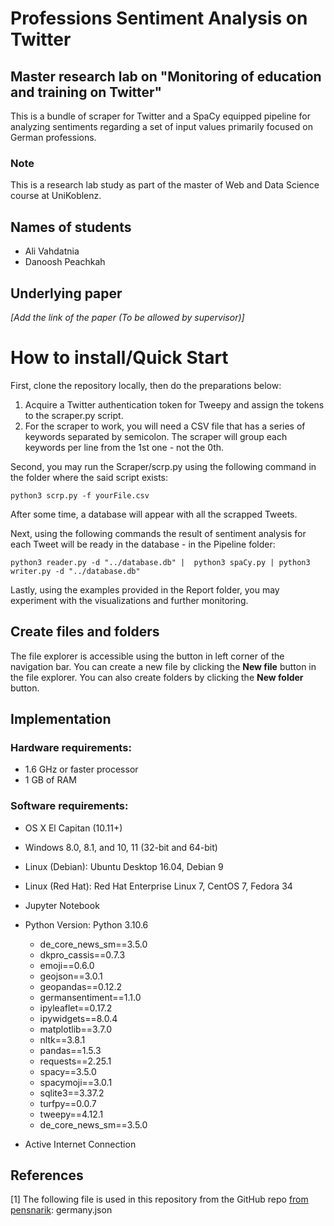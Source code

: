 # Professions Sentiment Analysis on Twitter
 ## Master research lab on "Monitoring of education and training on Twitter"
 
This is a bundle of scraper for Twitter and a SpaCy equipped pipeline for analyzing sentiments regarding a set of input values primarily focused on German professions.

###  Note 
This is a research lab study as part of the master of Web and Data Science course at UniKoblenz.
## Names of students
- Ali Vahdatnia
- Danoosh Peachkah
## Underlying paper
*[Add the link of the paper (To be allowed by supervisor)]*

# How to install/Quick Start

First, clone the repository locally, then do the preparations below:
1. Acquire a Twitter authentication token for Tweepy and assign the tokens to the scraper.py script.
2. For the scraper to work, you will need a CSV file that has a series of keywords separated by semicolon. The scraper will group each keywords per line from the 1st one - not the 0th. 

Second, you may run the Scraper/scrp.py using the following command in the folder where the said script exists:
```
python3 scrp.py -f yourFile.csv
```
After some time, a database will appear with all the scrapped Tweets.

Next, using the following commands the result of sentiment analysis for each Tweet will be ready in the database - in the Pipeline folder:
```
python3 reader.py -d "../database.db" |  python3 spaCy.py | python3 writer.py -d "../database.db"
```
Lastly, using the examples provided in the Report folder, you may experiment with the visualizations and further monitoring.

## Create files and folders

The file explorer is accessible using the button in left corner of the navigation bar. You can create a new file by clicking the **New file** button in the file explorer. You can also create folders by clicking the **New folder** button.


## Implementation
### Hardware requirements:
-   1.6 GHz or faster processor
-   1 GB of RAM
### Software requirements:
-   OS X El Capitan (10.11+)
-   Windows 8.0, 8.1, and 10, 11 (32-bit and 64-bit)
-   Linux (Debian): Ubuntu Desktop 16.04, Debian 9
-   Linux (Red Hat): Red Hat Enterprise Linux 7, CentOS 7, Fedora 34
-	Jupyter Notebook
-	Python Version: Python 3.10.6       
	- de_core_news_sm==3.5.0
	- dkpro_cassis==0.7.3
	- emoji==0.6.0
	- geojson==3.0.1
	- geopandas==0.12.2
	- germansentiment==1.1.0
	- ipyleaflet==0.17.2
	- ipywidgets==8.0.4
	- matplotlib==3.7.0
	- nltk==3.8.1
	- pandas==1.5.3
	- requests==2.25.1
	- spacy==3.5.0
	- spacymoji==3.0.1
	- sqlite3==3.37.2
	- turfpy==0.0.7
	- tweepy==4.12.1
	- de_core_news_sm==3.5.0

-	Active Internet Connection

## References
<a id="1">[1]</a> 
The following file is used in this repository from the GitHub repo [from pensnarik](https://github.com/pensnarik/german-cities): germany.json


